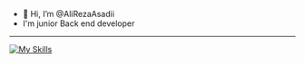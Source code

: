 - 👋 Hi, I’m @AliRezaAsadii
- I'm junior Back end developer

- ---
[![My Skills](https://skillicons.dev/icons?i=js,html,css,sass,tailwind,nodejs,express,mongodb)](https://skillicons.dev)

<!---
alirezaAsadii/alirezaAsadii is a ✨ special ✨ repository because its `README.md` (this file) appears on your GitHub profile.
You can click the Preview link to take a look at your changes.
--->
